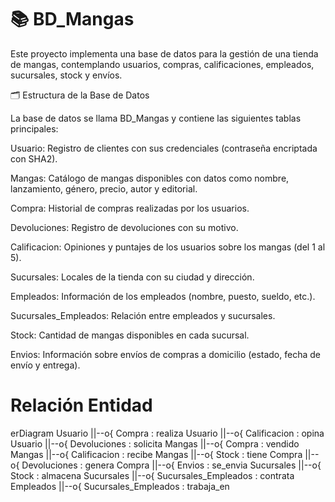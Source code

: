 # 📚 BD_Mangas

Este proyecto implementa una base de datos para la gestión de una tienda de mangas, contemplando usuarios, compras, calificaciones, empleados, sucursales, stock y envíos.

🗂️ Estructura de la Base de Datos

La base de datos se llama BD_Mangas y contiene las siguientes tablas principales:

Usuario: Registro de clientes con sus credenciales (contraseña encriptada con SHA2).

Mangas: Catálogo de mangas disponibles con datos como nombre, lanzamiento, género, precio, autor y editorial.

Compra: Historial de compras realizadas por los usuarios.

Devoluciones: Registro de devoluciones con su motivo.

Calificacion: Opiniones y puntajes de los usuarios sobre los mangas (del 1 al 5).

Sucursales: Locales de la tienda con su ciudad y dirección.

Empleados: Información de los empleados (nombre, puesto, sueldo, etc.).

Sucursales_Empleados: Relación entre empleados y sucursales.

Stock: Cantidad de mangas disponibles en cada sucursal.

Envios: Información sobre envíos de compras a domicilio (estado, fecha de envío y entrega).

# Relación Entidad
erDiagram
    Usuario ||--o{ Compra : realiza
    Usuario ||--o{ Calificacion : opina
    Usuario ||--o{ Devoluciones : solicita
    Mangas ||--o{ Compra : vendido
    Mangas ||--o{ Calificacion : recibe
    Mangas ||--o{ Stock : tiene
    Compra ||--o{ Devoluciones : genera
    Compra ||--o{ Envios : se_envia
    Sucursales ||--o{ Stock : almacena
    Sucursales ||--o{ Sucursales_Empleados : contrata
    Empleados ||--o{ Sucursales_Empleados : trabaja_en
